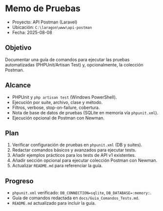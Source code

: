 # Memo de Pruebas

- Proyecto: API Postman (Laravel)
- Ubicación: `C:\laragon\www\api-postman`
- Fecha: 2025-08-08

## Objetivo
Documentar una guía de comandos para ejecutar las pruebas automatizadas (PHPUnit/Artisan Test) y, opcionalmente, la colección Postman.

## Alcance
- PHPUnit y `php artisan test` (Windows PowerShell).
- Ejecución por suite, archivo, clase y método.
- Filtros, verbose, stop-on-failure, cobertura.
- Nota de base de datos de pruebas (SQLite en memoria vía `phpunit.xml`).
- Ejecución opcional de Postman con Newman.

## Plan
1. Verificar configuración de pruebas en `phpunit.xml` (DB y suites).
2. Redactar comandos básicos y avanzados para ejecutar tests.
3. Añadir ejemplos prácticos para los tests de API v1 existentes.
4. Añadir sección opcional para ejecutar colección Postman con Newman.
5. Actualizar `README.md` para referenciar la guía.

## Progreso
- `phpunit.xml` verificado: `DB_CONNECTION=sqlite`, `DB_DATABASE=:memory:`.
- Guía de comandos redactada en `docs/Guia_Comandos_Tests.md`.
- `README.md` actualizado para incluir la guía.
